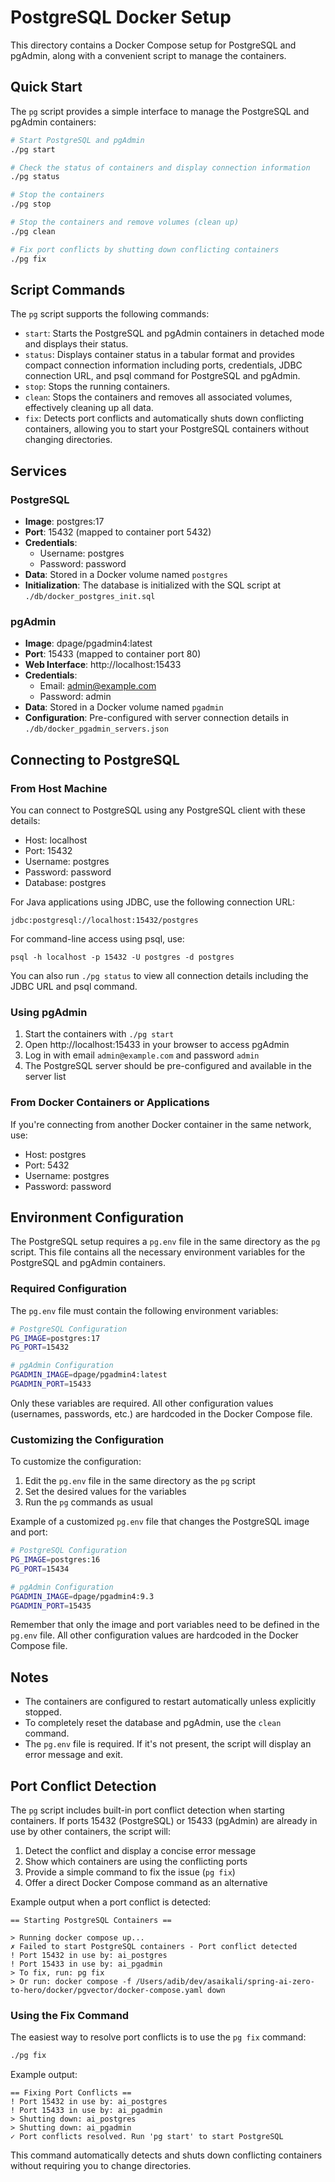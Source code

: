 # PostgreSQL Docker Setup

This directory contains a Docker Compose setup for PostgreSQL and pgAdmin, along with a convenient script to manage the containers.

## Quick Start

The `pg` script provides a simple interface to manage the PostgreSQL and pgAdmin containers:

```bash
# Start PostgreSQL and pgAdmin
./pg start

# Check the status of containers and display connection information
./pg status

# Stop the containers
./pg stop

# Stop the containers and remove volumes (clean up)
./pg clean

# Fix port conflicts by shutting down conflicting containers
./pg fix
```

## Script Commands

The `pg` script supports the following commands:

- `start`: Starts the PostgreSQL and pgAdmin containers in detached mode and displays their status.
- `status`: Displays container status in a tabular format and provides compact connection information including ports, credentials, JDBC connection URL, and psql command for PostgreSQL and pgAdmin.
- `stop`: Stops the running containers.
- `clean`: Stops the containers and removes all associated volumes, effectively cleaning up all data.
- `fix`: Detects port conflicts and automatically shuts down conflicting containers, allowing you to start your PostgreSQL containers without changing directories.

## Services

### PostgreSQL

- **Image**: postgres:17
- **Port**: 15432 (mapped to container port 5432)
- **Credentials**:
  - Username: postgres
  - Password: password
- **Data**: Stored in a Docker volume named `postgres`
- **Initialization**: The database is initialized with the SQL script at `./db/docker_postgres_init.sql`

### pgAdmin

- **Image**: dpage/pgadmin4:latest
- **Port**: 15433 (mapped to container port 80)
- **Web Interface**: http://localhost:15433
- **Credentials**:
  - Email: admin@example.com
  - Password: admin
- **Data**: Stored in a Docker volume named `pgadmin`
- **Configuration**: Pre-configured with server connection details in `./db/docker_pgadmin_servers.json`

## Connecting to PostgreSQL

### From Host Machine

You can connect to PostgreSQL using any PostgreSQL client with these details:
- Host: localhost
- Port: 15432
- Username: postgres
- Password: password
- Database: postgres

For Java applications using JDBC, use the following connection URL:
```
jdbc:postgresql://localhost:15432/postgres
```

For command-line access using psql, use:
```
psql -h localhost -p 15432 -U postgres -d postgres
```

You can also run `./pg status` to view all connection details including the JDBC URL and psql command.

### Using pgAdmin

1. Start the containers with `./pg start`
2. Open http://localhost:15433 in your browser to access pgAdmin
3. Log in with email `admin@example.com` and password `admin`
4. The PostgreSQL server should be pre-configured and available in the server list

### From Docker Containers or Applications

If you're connecting from another Docker container in the same network, use:
- Host: postgres
- Port: 5432
- Username: postgres
- Password: password

## Environment Configuration

The PostgreSQL setup requires a `pg.env` file in the same directory as the `pg` script. This file contains all the necessary environment variables for the PostgreSQL and pgAdmin containers.

### Required Configuration

The `pg.env` file must contain the following environment variables:

```bash
# PostgreSQL Configuration
PG_IMAGE=postgres:17
PG_PORT=15432

# pgAdmin Configuration
PGADMIN_IMAGE=dpage/pgadmin4:latest
PGADMIN_PORT=15433
```

Only these variables are required. All other configuration values (usernames, passwords, etc.) are hardcoded in the Docker Compose file.

### Customizing the Configuration

To customize the configuration:

1. Edit the `pg.env` file in the same directory as the `pg` script
2. Set the desired values for the variables
3. Run the `pg` commands as usual

Example of a customized `pg.env` file that changes the PostgreSQL image and port:

```bash
# PostgreSQL Configuration
PG_IMAGE=postgres:16
PG_PORT=15434

# pgAdmin Configuration
PGADMIN_IMAGE=dpage/pgadmin4:9.3
PGADMIN_PORT=15435
```

Remember that only the image and port variables need to be defined in the `pg.env` file. All other configuration values are hardcoded in the Docker Compose file.

## Notes

- The containers are configured to restart automatically unless explicitly stopped.
- To completely reset the database and pgAdmin, use the `clean` command.
- The `pg.env` file is required. If it's not present, the script will display an error message and exit.

## Port Conflict Detection

The `pg` script includes built-in port conflict detection when starting containers. If ports 15432 (PostgreSQL) or 15433 (pgAdmin) are already in use by other containers, the script will:

1. Detect the conflict and display a concise error message
2. Show which containers are using the conflicting ports
3. Provide a simple command to fix the issue (`pg fix`)
4. Offer a direct Docker Compose command as an alternative

Example output when a port conflict is detected:

```
== Starting PostgreSQL Containers ==

> Running docker compose up...
✗ Failed to start PostgreSQL containers - Port conflict detected
! Port 15432 in use by: ai_postgres
! Port 15433 in use by: ai_pgadmin
> To fix, run: pg fix
> Or run: docker compose -f /Users/adib/dev/asaikali/spring-ai-zero-to-hero/docker/pgvector/docker-compose.yaml down
```

### Using the Fix Command

The easiest way to resolve port conflicts is to use the `pg fix` command:

```bash
./pg fix
```

Example output:

```
== Fixing Port Conflicts ==
! Port 15432 in use by: ai_postgres
! Port 15433 in use by: ai_pgadmin
> Shutting down: ai_postgres
> Shutting down: ai_pgadmin
✓ Port conflicts resolved. Run 'pg start' to start PostgreSQL
```

This command automatically detects and shuts down conflicting containers without requiring you to change directories.
